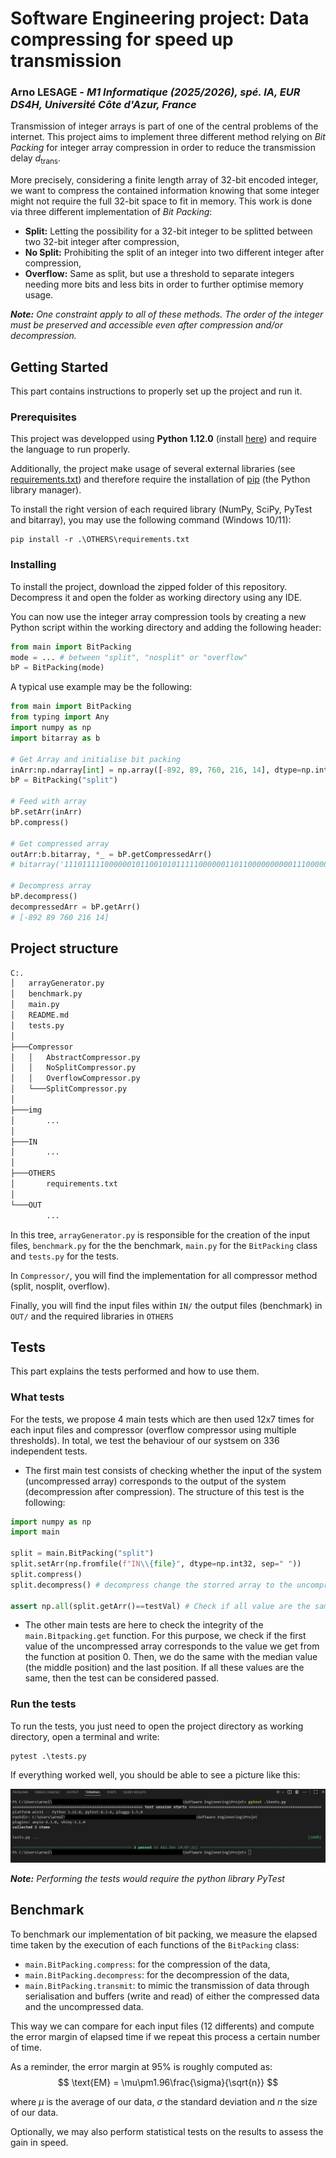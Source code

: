 # Software Engineering project: Data compressing for speed up transmission


### **Arno LESAGE** - *M1 Informatique (2025/2026), spé. IA, EUR DS4H, Université Côte d'Azur, France*


Transmission of integer arrays is part of one of the central problems of the internet. This project aims to implement three different method relying on *Bit Packing* for integer array compression in order to reduce the transmission delay $d_{\text{trans}}$.

More precisely, considering a finite length array of 32-bit encoded integer, we want to compress the contained information knowing that some integer might not require the full 32-bit space to fit in memory. This work is done via three different implementation of *Bit Packing*:

- **Split:** Letting the possibility for a 32-bit integer to be splitted between two 32-bit integer after compression,
- **No Split:** Prohibiting the split of an integer into two different integer after compression,
- **Overflow:** Same as split, but use a threshold to separate integers needing more bits and less bits in order to further optimise memory usage.

***Note:** One constraint apply to all of these methods. The order of the integer must be preserved and accessible even after compression and/or decompression.*

## Getting Started
This part contains instructions to properly set up the project and run it.

### Prerequisites
This project was developped using **Python 1.12.0** (install <a href="https://www.python.org/downloads/release/python-3120/">here</a>) and require the language to run properly.

Additionally, the project make usage of several external libraries (see <a href="OTHERS//requirements.txt">requirements.txt</a>) and therefore require the installation of <a href="https://pip.pypa.io/en/stable/installation/">pip</a> (the Python library manager).

To install the right version of each required library (NumPy, SciPy, PyTest and bitarray), you may use the following command (Windows 10/11):

    pip install -r .\OTHERS\requirements.txt

### Installing

To install the project, download the zipped folder of this repository. Decompress it and open the folder as working directory using any IDE.

You can now use the integer array compression tools by creating a new Python script within the working directory and adding the following header:

```py
from main import BitPacking
mode = ... # between "split", "nosplit" or "overflow"
bP = BitPacking(mode)
```

A typical use example may be the following:
```py
from main import BitPacking
from typing import Any
import numpy as np
import bitarray as b

# Get Array and initialise bit packing
inArr:np.ndarray[int] = np.array([-892, 89, 760, 216, 14], dtype=np.int32)
bP = BitPacking("split")

# Feed with array 
bP.setArr(inArr)
bP.compress()

# Get compressed array
outArr:b.bitarray, *_ = bP.getCompressedArr()
# bitarray('1110111110000001011001010111110000001101100000000001110000000000')

# Decompress array
bP.decompress()
decompressedArr = bP.getArr()
# [-892 89 760 216 14]
```

## Project structure
```txt
C:.
│   arrayGenerator.py
│   benchmark.py
│   main.py
│   README.md
│   tests.py
│
├───Compressor
│   │   AbstractCompressor.py
│   │   NoSplitCompressor.py
│   │   OverflowCompressor.py
│   └───SplitCompressor.py
│
├───img
│       ...
│
├───IN
│       ...
│
├───OTHERS
│       requirements.txt
│
└───OUT
        ...
```

In this tree, `arrayGenerator.py` is responsible for the creation of the input files, `benchmark.py` for the the benchmark, `main.py` for the `BitPacking` class and `tests.py` for the tests.

In `Compressor/`, you will find the implementation for all compressor method (split, nosplit, overflow).

Finally, you will find the input files within `IN/` the output files (benchmark) in `OUT/` and the required libraries in `OTHERS`

## Tests
This part explains the tests performed and how to use them.

### What tests
For the tests, we propose 4 main tests which are then used 12x7 times for each input files and compressor (overflow compressor using multiple thresholds). In total, we test the behaviour of our systsem on 336 independent tests.

- The first main test consists of checking whether the input of the system (uncompressed array) corresponds to the output of the system (decompression after compression). The structure of this test is the following:
```py
import numpy as np
import main

split = main.BitPacking("split")
split.setArr(np.fromfile(f"IN\\{file}", dtype=np.int32, sep=" "))
split.compress()
split.decompress() # decompress change the storred array to the uncompressed one

assert np.all(split.getArr()==testVal) # Check if all value are the same
```
- The other main tests are here to check the integrity of the `main.Bitpacking.get` function. For this purpose, we check if the first value of the uncompressed array corresponds to the value we get from the function at position 0. Then, we do the same with the median value (the middle position) and the last position. If all these values are the same, then the test can be considered passed.

### Run the tests
To run the tests, you just need to open the project directory as working directory, open a terminal and write:
```pwsh
pytest .\tests.py
```
If everything worked well, you should be able to see a picture like this:

<img title="Tests passed succesfully" alt="Oops, the picture did not show" src="img\test_passed.png">

***Note:** Performing the tests would require the python library _PyTest_* 

## Benchmark 
To benchmark our implementation of bit packing, we measure the elapsed time taken by the execution of each functions of the `BitPacking` class: 
- `main.BitPacking.compress`: for the compression of the data,
- `main.BitPacking.decompress`: for the decompression of the data,
- `main.BitPacking.transmit`: to mimic the transmission of data through serialisation and buffers (write and read) of either the compressed data and the uncompressed data.

This way we can compare for each input files (12 differents) and compute the error margin of elapsed time if we repeat this process a certain number of time.

As a reminder, the error margin at 95% is roughly computed as:
$$
\text{EM} = \mu\pm1.96\frac{\sigma}{\sqrt{n}}
$$

where $\mu$ is the average of our data, $\sigma$ the standard deviation and $n$ the size of our data.

Optionally, we may also perform statistical tests on the results to assess the gain in speed.